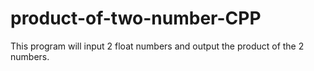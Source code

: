# product-of-two-number-CPP

This program will input 2 float numbers and output the product of the 2 numbers.
